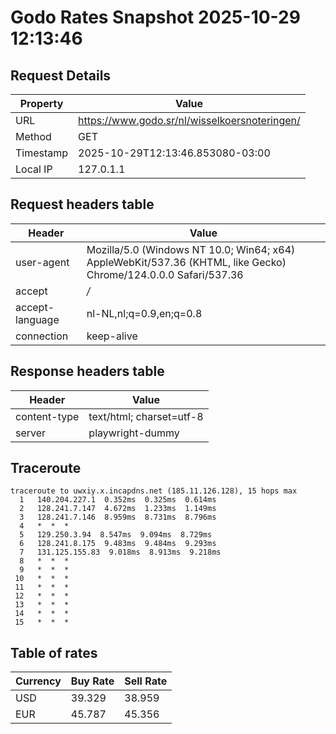 # Godo Rates Snapshot 2025-10-29 12:13:46
## Request Details

| Property | Value |
|----------|-------|
| URL | https://www.godo.sr/nl/wisselkoersnoteringen/ |
| Method | GET |
| Timestamp | 2025-10-29T12:13:46.853080-03:00 |
| Local IP | 127.0.1.1 |
    
## Request headers table

| Header | Value |
|--------|-------|
| user-agent | Mozilla/5.0 (Windows NT 10.0; Win64; x64) AppleWebKit/537.36 (KHTML, like Gecko) Chrome/124.0.0.0 Safari/537.36 |
| accept | */* |
| accept-language | nl-NL,nl;q=0.9,en;q=0.8 |
| connection | keep-alive |

    
## Response headers table
| Header | Value |
|--------|-------|
| content-type | text/html; charset=utf-8 |
| server | playwright-dummy |

## Traceroute 

```
traceroute to uwxiy.x.incapdns.net (185.11.126.128), 15 hops max
  1   140.204.227.1  0.352ms  0.325ms  0.614ms 
  2   128.241.7.147  4.672ms  1.233ms  1.149ms 
  3   128.241.7.146  8.959ms  8.731ms  8.796ms 
  4   *  *  * 
  5   129.250.3.94  8.547ms  9.094ms  8.729ms 
  6   128.241.8.175  9.483ms  9.484ms  9.293ms 
  7   131.125.155.83  9.018ms  8.913ms  9.218ms 
  8   *  *  * 
  9   *  *  * 
 10   *  *  * 
 11   *  *  * 
 12   *  *  * 
 13   *  *  * 
 14   *  *  * 
 15   *  *  * 

```


## Table of rates

| Currency | Buy Rate | Sell Rate |
|----------|----------|-----------|
| USD | 39.329 | 38.959 |
| EUR | 45.787 | 45.356 |
